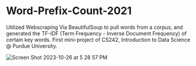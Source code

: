 # Word-Prefix-Count-2021


Utilized Webscraping Via BeautifulSoup to pull words from a corpus, and generated the TF-IDF (Term Frequency - Inverse Document Frequency) of certain key words. First mini-project of CS242, Introduction to Data Science @ Purdue University.

![Screen Shot 2023-10-26 at 5 28 57 PM](https://github.com/DavidJYChoi/Word-Prefix-Count/assets/82757181/20997bf8-9923-46b6-8b98-75d621a91ed6)
